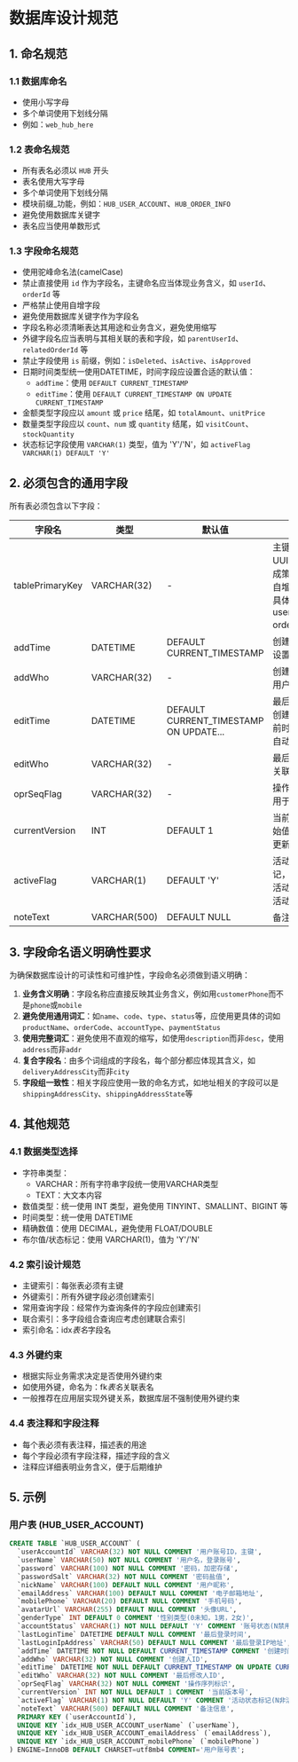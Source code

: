 # 数据库设计规范

## 1. 命名规范

### 1.1 数据库命名

- 使用小写字母
- 多个单词使用下划线分隔
- 例如：`web_hub_here`

### 1.2 表命名规范

- 所有表名必须以 `HUB` 开头
- 表名使用大写字母
- 多个单词使用下划线分隔
- 模块前缀\_功能，例如：`HUB_USER_ACCOUNT`、`HUB_ORDER_INFO`
- 避免使用数据库关键字
- 表名应当使用单数形式

### 1.3 字段命名规范

- 使用驼峰命名法(camelCase)
- 禁止直接使用 `id` 作为字段名，主键命名应当体现业务含义，如 `userId`、`orderId` 等
- 严格禁止使用自增字段
- 避免使用数据库关键字作为字段名
- 字段名称必须清晰表达其用途和业务含义，避免使用缩写
- 外键字段名应当表明与其相关联的表和字段，如 `parentUserId`、`relatedOrderId` 等
- 禁止字段使用 `is` 前缀，例如：`isDeleted`、`isActive`、`isApproved`
- 日期时间类型统一使用DATETIME，时间字段应设置合适的默认值：
  - `addTime`：使用 `DEFAULT CURRENT_TIMESTAMP`
  - `editTime`：使用 `DEFAULT CURRENT_TIMESTAMP ON UPDATE CURRENT_TIMESTAMP`
- 金额类型字段应以 `amount` 或 `price` 结尾，如 `totalAmount`、`unitPrice`
- 数量类型字段应以 `count`、`num` 或 `quantity` 结尾，如 `visitCount`、`stockQuantity`
- 状态标记字段使用 `VARCHAR(1)` 类型，值为 'Y'/'N'，如 `activeFlag VARCHAR(1) DEFAULT 'Y'`

## 2. 必须包含的通用字段

所有表必须包含以下字段：

| 字段名          | 类型         | 默认值                                  | 说明                                                                                       |
| --------------- | ------------ | --------------------------------------- | ------------------------------------------------------------------------------------------ |
| tablePrimaryKey | VARCHAR(32)  | -                                       | 主键，使用UUID或其他生成策略，不使用自增。根据表名具体命名，如userAccountId, orderInfoId等 |
| addTime         | DATETIME     | DEFAULT CURRENT_TIMESTAMP               | 创建时间，自动设置为当前时间                                                               |
| addWho          | VARCHAR(32)  | -                                       | 创建人ID，关联用户表                                                                       |
| editTime        | DATETIME     | DEFAULT CURRENT_TIMESTAMP ON UPDATE... | 最后修改时间，创建时设置为当前时间，更新时自动更新                                         |
| editWho         | VARCHAR(32)  | -                                       | 最后修改人ID，关联用户表                                                                   |
| oprSeqFlag      | VARCHAR(32)  | -                                       | 操作序列标识，用于乐观锁控制                                                               |
| currentVersion  | INT          | DEFAULT 1                               | 当前版本号，初始值为1，每次更新+1                                                          |
| activeFlag      | VARCHAR(1)   | DEFAULT 'Y'                             | 活动状态标记，'N'表示非活动，'Y'表示活动                                                   |
| noteText        | VARCHAR(500) | DEFAULT NULL                            | 备注信息                                                                                   |

## 3. 字段命名语义明确性要求

为确保数据库设计的可读性和可维护性，字段命名必须做到语义明确：

1. **业务含义明确**：字段名称应直接反映其业务含义，例如用`customerPhone`而不是`phone`或`mobile`
2. **避免使用通用词汇**：如`name`、`code`、`type`、`status`等，应使用更具体的词如`productName`、`orderCode`、`accountType`、`paymentStatus`
3. **使用完整词汇**：避免使用不直观的缩写，如使用`description`而非`desc`，使用`address`而非`addr`
4. **复合字段名**：由多个词组成的字段名，每个部分都应体现其含义，如`deliveryAddressCity`而非`city`
5. **字段组一致性**：相关字段应使用一致的命名方式，如地址相关的字段可以是`shippingAddressCity`、`shippingAddressState`等

## 4. 其他规范

### 4.1 数据类型选择

- 字符串类型：
  - VARCHAR：所有字符串字段统一使用VARCHAR类型
  - TEXT：大文本内容
- 数值类型：统一使用 INT 类型，避免使用 TINYINT、SMALLINT、BIGINT 等
- 时间类型：统一使用 DATETIME
- 精确数值：使用 DECIMAL，避免使用 FLOAT/DOUBLE
- 布尔值/状态标记：使用 VARCHAR(1)，值为 'Y'/'N'

### 4.2 索引设计规范

- 主键索引：每张表必须有主键
- 外键索引：所有外键字段必须创建索引
- 常用查询字段：经常作为查询条件的字段应创建索引
- 联合索引：多字段组合查询应考虑创建联合索引
- 索引命名：idx*表名*字段名

### 4.3 外键约束

- 根据实际业务需求决定是否使用外键约束
- 如使用外键，命名为：fk*表名*关联表名
- 一般推荐在应用层实现外键关系，数据库层不强制使用外键约束

### 4.4 表注释和字段注释

- 每个表必须有表注释，描述表的用途
- 每个字段必须有字段注释，描述字段的含义
- 注释应详细表明业务含义，便于后期维护

## 5. 示例

### 用户表 (HUB_USER_ACCOUNT)

```sql
CREATE TABLE `HUB_USER_ACCOUNT` (
  `userAccountId` VARCHAR(32) NOT NULL COMMENT '用户账号ID，主键',
  `userName` VARCHAR(50) NOT NULL COMMENT '用户名，登录账号',
  `password` VARCHAR(100) NOT NULL COMMENT '密码，加密存储',
  `passwordSalt` VARCHAR(32) NOT NULL COMMENT '密码盐值',
  `nickName` VARCHAR(100) DEFAULT NULL COMMENT '用户昵称',
  `emailAddress` VARCHAR(100) DEFAULT NULL COMMENT '电子邮箱地址',
  `mobilePhone` VARCHAR(20) DEFAULT NULL COMMENT '手机号码',
  `avatarUrl` VARCHAR(255) DEFAULT NULL COMMENT '头像URL',
  `genderType` INT DEFAULT 0 COMMENT '性别类型(0未知，1男，2女)',
  `accountStatus` VARCHAR(1) NOT NULL DEFAULT 'Y' COMMENT '账号状态(N禁用,Y正常)',
  `lastLoginTime` DATETIME DEFAULT NULL COMMENT '最后登录时间',
  `lastLoginIpAddress` VARCHAR(50) DEFAULT NULL COMMENT '最后登录IP地址',
  `addTime` DATETIME NOT NULL DEFAULT CURRENT_TIMESTAMP COMMENT '创建时间',
  `addWho` VARCHAR(32) NOT NULL COMMENT '创建人ID',
  `editTime` DATETIME NOT NULL DEFAULT CURRENT_TIMESTAMP ON UPDATE CURRENT_TIMESTAMP COMMENT '最后修改时间',
  `editWho` VARCHAR(32) NOT NULL COMMENT '最后修改人ID',
  `oprSeqFlag` VARCHAR(32) NOT NULL COMMENT '操作序列标识',
  `currentVersion` INT NOT NULL DEFAULT 1 COMMENT '当前版本号',
  `activeFlag` VARCHAR(1) NOT NULL DEFAULT 'Y' COMMENT '活动状态标记(N非活动,Y活动)',
  `noteText` VARCHAR(500) DEFAULT NULL COMMENT '备注信息',
  PRIMARY KEY (`userAccountId`),
  UNIQUE KEY `idx_HUB_USER_ACCOUNT_userName` (`userName`),
  UNIQUE KEY `idx_HUB_USER_ACCOUNT_emailAddress` (`emailAddress`),
  UNIQUE KEY `idx_HUB_USER_ACCOUNT_mobilePhone` (`mobilePhone`)
) ENGINE=InnoDB DEFAULT CHARSET=utf8mb4 COMMENT='用户账号表';
```
